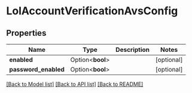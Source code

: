 # LolAccountVerificationAvsConfig

## Properties

Name | Type | Description | Notes
------------ | ------------- | ------------- | -------------
**enabled** | Option<**bool**> |  | [optional]
**password_enabled** | Option<**bool**> |  | [optional]

[[Back to Model list]](../README.md#documentation-for-models) [[Back to API list]](../README.md#documentation-for-api-endpoints) [[Back to README]](../README.md)


